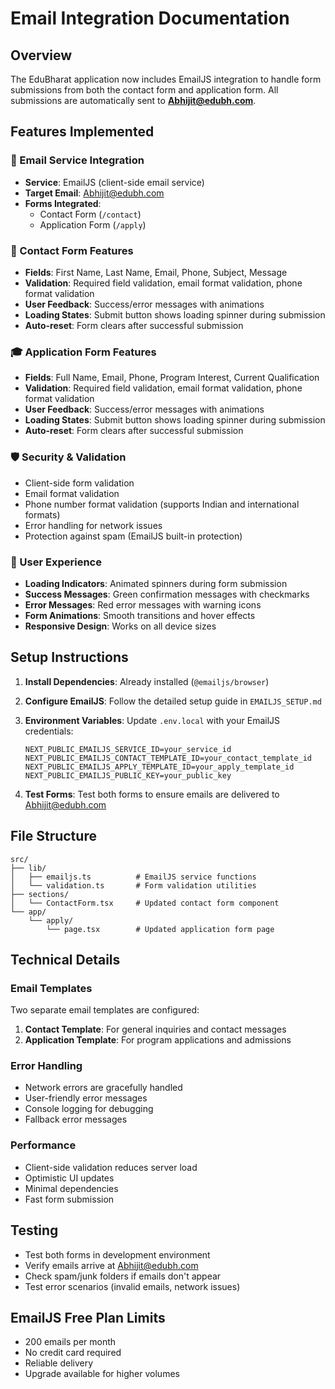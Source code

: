 # Email Integration Documentation

## Overview
The EduBharat application now includes EmailJS integration to handle form submissions from both the contact form and application form. All submissions are automatically sent to **Abhijit@edubh.com**.

## Features Implemented

### 📧 Email Service Integration
- **Service**: EmailJS (client-side email service)
- **Target Email**: Abhijit@edubh.com
- **Forms Integrated**: 
  - Contact Form (`/contact`)
  - Application Form (`/apply`)

### 📝 Contact Form Features
- **Fields**: First Name, Last Name, Email, Phone, Subject, Message
- **Validation**: Required field validation, email format validation, phone format validation
- **User Feedback**: Success/error messages with animations
- **Loading States**: Submit button shows loading spinner during submission
- **Auto-reset**: Form clears after successful submission

### 🎓 Application Form Features
- **Fields**: Full Name, Email, Phone, Program Interest, Current Qualification
- **Validation**: Required field validation, email format validation, phone format validation
- **User Feedback**: Success/error messages with animations
- **Loading States**: Submit button shows loading spinner during submission
- **Auto-reset**: Form clears after successful submission

### 🛡️ Security & Validation
- Client-side form validation
- Email format validation
- Phone number format validation (supports Indian and international formats)
- Error handling for network issues
- Protection against spam (EmailJS built-in protection)

### 🎨 User Experience
- **Loading Indicators**: Animated spinners during form submission
- **Success Messages**: Green confirmation messages with checkmarks
- **Error Messages**: Red error messages with warning icons
- **Form Animations**: Smooth transitions and hover effects
- **Responsive Design**: Works on all device sizes

## Setup Instructions

1. **Install Dependencies**: Already installed (`@emailjs/browser`)

2. **Configure EmailJS**: Follow the detailed setup guide in `EMAILJS_SETUP.md`

3. **Environment Variables**: Update `.env.local` with your EmailJS credentials:
   ```env
   NEXT_PUBLIC_EMAILJS_SERVICE_ID=your_service_id
   NEXT_PUBLIC_EMAILJS_CONTACT_TEMPLATE_ID=your_contact_template_id
   NEXT_PUBLIC_EMAILJS_APPLY_TEMPLATE_ID=your_apply_template_id
   NEXT_PUBLIC_EMAILJS_PUBLIC_KEY=your_public_key
   ```

4. **Test Forms**: Test both forms to ensure emails are delivered to Abhijit@edubh.com

## File Structure

```
src/
├── lib/
│   ├── emailjs.ts          # EmailJS service functions
│   └── validation.ts       # Form validation utilities
├── sections/
│   └── ContactForm.tsx     # Updated contact form component
└── app/
    └── apply/
        └── page.tsx        # Updated application form page
```

## Technical Details

### Email Templates
Two separate email templates are configured:
1. **Contact Template**: For general inquiries and contact messages
2. **Application Template**: For program applications and admissions

### Error Handling
- Network errors are gracefully handled
- User-friendly error messages
- Console logging for debugging
- Fallback error messages

### Performance
- Client-side validation reduces server load
- Optimistic UI updates
- Minimal dependencies
- Fast form submission

## Testing
- Test both forms in development environment
- Verify emails arrive at Abhijit@edubh.com
- Check spam/junk folders if emails don't appear
- Test error scenarios (invalid emails, network issues)

## EmailJS Free Plan Limits
- 200 emails per month
- No credit card required
- Reliable delivery
- Upgrade available for higher volumes
